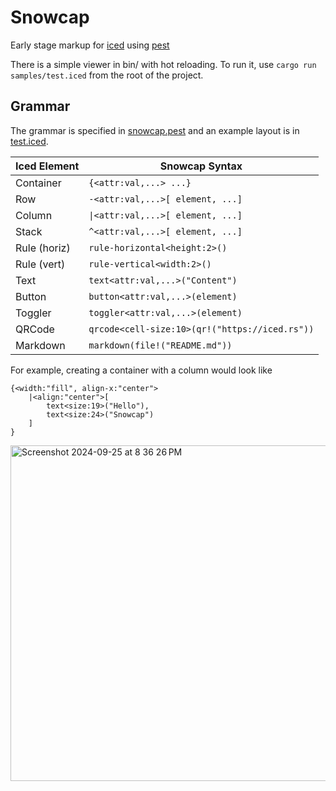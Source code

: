 # Snowcap

Early stage markup for [iced](iced.rs) using [pest](pest.rs)

There is a simple viewer in bin/ with hot reloading.
To run it, use `cargo run samples/test.iced` from the root of the project.

## Grammar

The grammar is specified in [snowcap.pest](src/snowcap.pest) and  an example layout is in [test.iced](samples/test.iced).


|Iced Element   | Snowcap Syntax |
|---------------|---------------------|
| Container     | `{<attr:val,...> ...}`|
| Row		| `-<attr:val,...>[ element, ...]`
| Column	| `\|<attr:val,...>[ element, ...]`
| Stack   | `^<attr:val,...>[ element, ...]`
| Rule (horiz)  | `rule-horizontal<height:2>()`
| Rule (vert)   | `rule-vertical<width:2>()`
| Text          | `text<attr:val,...>("Content")`
| Button        | `button<attr:val,...>(element)`
| Toggler       | `toggler<attr:val,...>(element)`
| QRCode	| `qrcode<cell-size:10>(qr!("https://iced.rs"))`
| Markdown      | `markdown(file!("README.md"))`

For example, creating a container with a column would look like

```
{<width:"fill", align-x:"center">
	|<align:"center">[
		text<size:19>("Hello"),
		text<size:24>("Snowcap")
	]
}
```

<img width="537" alt="Screenshot 2024-09-25 at 8 36 26 PM" src="https://github.com/user-attachments/assets/db014468-8e9a-46c7-b7ee-d8e418077ce6">
